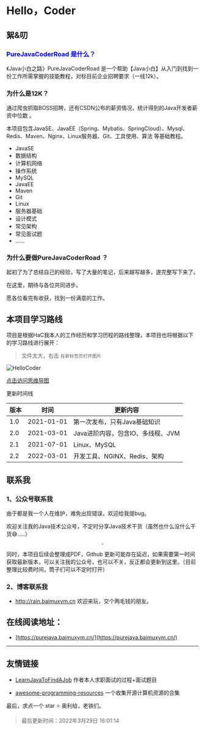 # Hello，Coder

## 絮&叨

### <font color=blue>PureJavaCoderRoad 是什么？</font>

《Java小白之路》PureJavaCoderRoad 是一个帮助【Java小白】从入门到找到一份工作所需掌握的技能教程，对标目前企业招聘要求（一线12k）。 

### 为什么是12K？

通过爬虫抓取BOSS招聘，还有CSDN公布的薪资情况，统计得到的Java开发者薪资中位数 。



本项目包含JavaSE、JavaEE（Spring、Mybatis、SpringCloud）、Mysql、Redis、Maven、Nginx、Linux服务器、Git、工具使用、算法 等基础教程。

- JavaSE
- 数据结构
- 计算机网络
- 操作系统
- MySQL
- JavaEE 
- Maven
- Git
- Linux
- 服务器基础
- 设计模式
- 常见架构
- 常见面试题 
- ......



### 为什么要做PureJavaCoderRoad ？
起初了为了总结自己的经验，写了大量的笔记，后来越写越多，遂完整写下来了。



在这里，期待与各位共同进步。

愿各位看完有收获，找到一份满意的工作。



## 本项目学习路线 

项目是根据HaC我本人的工作经历和学习历程的路线整理，本项目也将根据以下的学习路线进行展开：

> 文件太大，右击 `在新标签页打开图片`

![HelloCoder](https://cdn.jsdelivr.net/gh/DogerRain/image@main/img/20210311-HelloCoder.png)

<a href = "https://cdn.jsdelivr.net/gh/DogerRain/image@main/img/20210311-HelloCoder.png" target="_blank">点击访问思维导图</a>

 更新时间线

| 版本 | 时间       | 更新内容                          |
| ---- | ---------- | --------------------------------- |
| 1.0  | 2021-01-01 | 第一次发布，只有Java基础知识      |
| 2.0  | 2021-03-01 | Java进阶内容，包含IO、多线程、JVM |
| 2.1  | 2021-07-01 | Linux、MySQL                      |
| 2.2  | 2022-03-01 | 开发工具、NGINX、Redis、架构      |



## 联系我

### 1、公众号联系我

由于都是我一个人在维护，难免出现错误，欢迎给我提bug。

欢迎关注我的Java技术公众号，不定时分享Java技术干货（虽然也什么没什么干货😅.....）

<div align="center"> <img src="https://cdn.jsdelivr.net/gh/DogerRain/image@main/Home/wuli_HelloCoder.png"  style="zoom:30%;"></img> </div>

 

同时，本项目后续会整理成PDF，Github 更新可能存在延迟，如果需要第一时间获取最新版本，可以关注我的公众号，也可以不关，反正都会更新到这里。（目前整理比较费时间，筒子们可以不定时打开）



### 2、博客联系我

- http://rain.baimuxym.cn 欢迎来玩，交个两毛钱的朋友。



## 在线阅读地址：

- [https://purejava.baimuxym.cn/](https://purejava.baimuxym.cn/)



---

## 友情链接

- [LearnJavaToFindAJob](https://github.com/DogerRain/LearnJavaToFindAJob)  作者本人求职面试的过程+面试题目

- [awesome-programming-resources](https://github.com/DogerRain/awesome-programming-resources) 一个收集开源计算机资源的合集

最后，求点一个 star :star: 奥利给，老铁们。

> 最后更新时间：2022年3月29日 16:01:14

